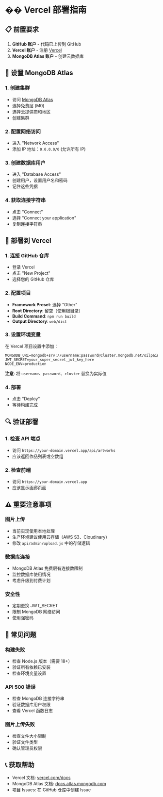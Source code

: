 # �� Vercel 部署指南

## 📋 前置要求

1. **GitHub 账户** - 代码已上传到 GitHub
2. **Vercel 账户** - 注册 [Vercel](https://vercel.com)
3. **MongoDB Atlas 账户** - 创建云数据库

## 🔧 设置 MongoDB Atlas

### 1. 创建集群
- 访问 [MongoDB Atlas](https://www.mongodb.com/atlas)
- 选择免费层 (M0)
- 选择云提供商和地区
- 创建集群

### 2. 配置网络访问
- 进入 "Network Access"
- 添加 IP 地址：`0.0.0.0/0` (允许所有 IP)

### 3. 创建数据库用户
- 进入 "Database Access"
- 创建用户，设置用户名和密码
- 记住这些凭据

### 4. 获取连接字符串
- 点击 "Connect"
- 选择 "Connect your application"
- 复制连接字符串

## 🚀 部署到 Vercel

### 1. 连接 GitHub 仓库
- 登录 Vercel
- 点击 "New Project"
- 选择您的 GitHub 仓库

### 2. 配置项目
- **Framework Preset**: 选择 "Other"
- **Root Directory**: 留空（使用根目录）
- **Build Command**: `npm run build`
- **Output Directory**: `web/dist`

### 3. 设置环境变量
在 Vercel 项目设置中添加：

```
MONGODB_URI=mongodb+srv://username:password@cluster.mongodb.net/oilpainting
JWT_SECRET=your_super_secret_jwt_key_here
NODE_ENV=production
```

**注意**: 将 `username`、`password`、`cluster` 替换为实际值

### 4. 部署
- 点击 "Deploy"
- 等待构建完成

## 🔍 验证部署

### 1. 检查 API 端点
- 访问 `https://your-domain.vercel.app/api/artworks`
- 应该返回作品列表或空数组

### 2. 检查前端
- 访问 `https://your-domain.vercel.app`
- 应该显示画廊页面

## ⚠️ 重要注意事项

### 图片上传
- 当前实现使用本地处理
- 生产环境建议使用云存储（AWS S3、Cloudinary）
- 修改 `api/admin/upload.js` 中的存储逻辑

### 数据库连接
- MongoDB Atlas 免费层有连接数限制
- 监控数据库使用情况
- 考虑升级到付费计划

### 安全性
- 定期更换 JWT_SECRET
- 限制 MongoDB 网络访问
- 使用强密码

## 🐛 常见问题

### 构建失败
- 检查 Node.js 版本（需要 18+）
- 验证所有依赖已安装
- 检查环境变量设置

### API 500 错误
- 检查 MongoDB 连接字符串
- 验证数据库用户权限
- 查看 Vercel 函数日志

### 图片上传失败
- 检查文件大小限制
- 验证文件类型
- 确认管理员权限

## 📞 获取帮助

- Vercel 文档: [vercel.com/docs](https://vercel.com/docs)
- MongoDB Atlas 文档: [docs.atlas.mongodb.com](https://docs.atlas.mongodb.com)
- 项目 Issues: 在 GitHub 仓库中创建 Issue
